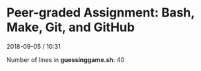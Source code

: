 # Peer-graded Assignment: Bash, Make, Git, and GitHub
2018-09-05 / 10:31

Number of lines in **guessinggame.sh**:
40
